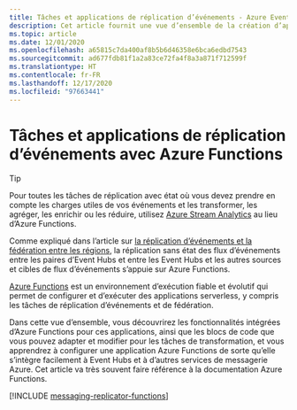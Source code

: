 ```yaml
---
title: Tâches et applications de réplication d’événements - Azure Event Hubs | Microsoft Docs
description: Cet article fournit une vue d’ensemble de la création d’applications et de tâches de réplication d’événements avec Azure Functions.
ms.topic: article
ms.date: 12/01/2020
ms.openlocfilehash: a65815c7da400af8b5b6d46358e6bca6edbd7543
ms.sourcegitcommit: ad677fdb81f1a2a83ce72fa4f8a3a871f712599f
ms.translationtype: HT
ms.contentlocale: fr-FR
ms.lasthandoff: 12/17/2020
ms.locfileid: "97663441"
---
```

# <a name="event-replication-tasks-and-applications-with-azure-functions"></a>Tâches et applications de réplication d’événements avec Azure Functions

> [!TIP]
> Pour toutes les tâches de réplication avec état où vous devez prendre en compte les charges utiles de vos événements et les transformer, les agréger, les enrichir ou les réduire, utilisez [Azure Stream Analytics](../stream-analytics/stream-analytics-introduction.md) au lieu d’Azure Functions.

Comme expliqué dans l’article sur [la réplication d’événements et la fédération entre les régions](event-hubs-federation-overview.md), la réplication sans état des flux d’événements entre les paires d’Event Hubs et entre les Event Hubs et les autres sources et cibles de flux d’événements s’appuie sur Azure Functions.

[Azure Functions](../azure-functions/functions-overview.md) est un environnement d’exécution fiable et évolutif qui permet de configurer et d’exécuter des applications serverless, y compris les tâches de réplication d’événements et de fédération.

Dans cette vue d’ensemble, vous découvrirez les fonctionnalités intégrées d’Azure Functions pour ces applications, ainsi que les blocs de code que vous pouvez adapter et modifier pour les tâches de transformation, et vous apprendrez à configurer une application Azure Functions de sorte qu’elle s’intègre facilement à Event Hubs et à d’autres services de messagerie Azure. Cet article va très souvent faire référence à la documentation Azure Functions.

[!INCLUDE [messaging-replicator-functions](../../includes/messaging-replicator-functions.md)]









